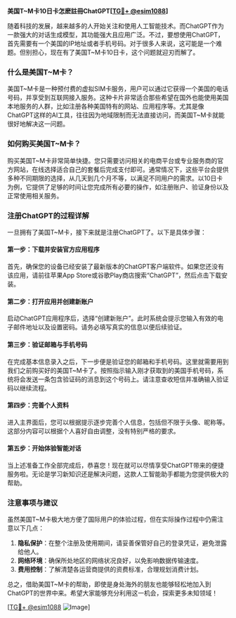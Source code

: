 **美国T~M卡10日卡怎麽註冊ChatGPT[[TG💪+ @esim1088](https://t.me/s/esim1088)]**

随着科技的发展，越来越多的人开始关注和使用人工智能技术。而ChatGPT作为一款强大的对话生成模型，其功能强大且应用广泛。不过，要想使用ChatGPT，首先需要有一个美国的IP地址或者手机号码。对于很多人来说，这可能是一个难题。但别担心，现在有了美国T~M卡10日卡，这个问题就迎刃而解了。

### 什么是美国T~M卡？

美国T~M卡是一种预付费的虚拟SIM卡服务，用户可以通过它获得一个美国的电话号码，并享受到互联网接入服务。这种卡片非常适合那些希望在国外也能使用美国本地服务的人群，比如注册各种美国特有的网站、应用程序等。尤其是像ChatGPT这样的AI工具，往往因为地域限制而无法直接访问，而美国T~M卡就能很好地解决这一问题。

### 如何购买美国T~M卡？

购买美国T~M卡非常简单快捷。您只需要访问相关的电商平台或专业服务商的官方网站，在线选择适合自己的套餐后完成支付即可。通常情况下，这些平台会提供多种不同期限的选择，从几天到几个月不等，以满足不同用户的需求。以10日卡为例，它提供了足够的时间让您完成所有必要的操作，如注册账户、验证身份以及正常使用相关服务。

### 注册ChatGPT的过程详解

一旦拥有了美国T~M卡，接下来就是注册ChatGPT了。以下是具体步骤：

#### 第一步：下载并安装官方应用程序
首先，确保您的设备已经安装了最新版本的ChatGPT客户端软件。如果您还没有该应用，请前往苹果App Store或谷歌Play商店搜索“ChatGPT”，然后点击下载安装。

#### 第二步：打开应用并创建新账户
启动ChatGPT应用程序后，选择“创建新账户”。此时系统会提示您输入有效的电子邮件地址以及设置密码。请务必填写真实的信息以便后续验证。

#### 第三步：验证邮箱与手机号码
在完成基本信息录入之后，下一步便是验证您的邮箱和手机号码。这里就需要用到我们之前购买好的美国T~M卡了。按照指示输入刚才获取到的美国手机号码，系统将会发送一条包含验证码的消息到这个号码上。请注意查收短信并准确输入验证码以继续流程。

#### 第四步：完善个人资料
进入主界面后，您可以根据提示逐步完善个人信息，包括但不限于头像、昵称等。这部分内容可以根据个人喜好自由调整，没有特别严格的要求。

#### 第五步：开始体验智能对话
当上述准备工作全部完成后，恭喜您！现在就可以尽情享受ChatGPT带来的便捷服务啦。无论是学习新知识还是解决问题，这款人工智能助手都能为您提供极大的帮助。

### 注意事项与建议

虽然美国T~M卡极大地方便了国际用户的体验过程，但在实际操作过程中仍需注意以下几点：

1. **隐私保护**：在整个注册及使用期间，请妥善保管好自己的登录凭证，避免泄露给他人。
2. **网络环境**：确保所处地区的网络状况良好，以免影响数据传输速度。
3. **费用控制**：了解清楚各运营商提供的资费标准，合理规划消费计划。

总之，借助美国T~M卡的帮助，即使是身处海外的朋友也能够轻松地加入到ChatGPT的世界中来。希望大家能够充分利用这一机会，探索更多未知领域！

[[TG💪+ @esim1088](https://t.me/s/esim1088) ![Image](https://i.postimg.cc/4NQfJmqS/Snipaste-2025-05-13-00-14-12.png)]